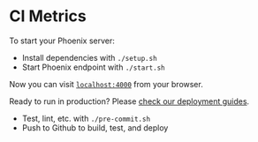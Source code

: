 # CI Metrics

To start your Phoenix server:

  * Install dependencies with `./setup.sh`
  * Start Phoenix endpoint with `./start.sh`

Now you can visit [`localhost:4000`](http://localhost:4000) from your browser.

Ready to run in production? Please [check our deployment guides](https://hexdocs.pm/phoenix/deployment.html).
  * Test, lint, etc. with `./pre-commit.sh`
  * Push to Github to build, test, and deploy
